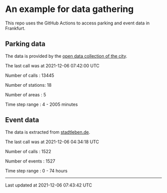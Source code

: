# An example for data gathering

This repo uses the GitHub Actions to access parking and event data in Frankfurt.

## Parking data
The data is provided by the [open data collection of the city](https://www.offenedaten.frankfurt.de/).

The last call was at 2021-12-06 07:42:00 UTC

Number of calls   : 13445

Number of stations:    18

Number of areas   :     5

Time step range   :     4 -  2005 minutes


## Event data
The data is extracted from [stadtleben.de](https://stadtleben.de/frankfurt/).

The last call was at 2021-12-06 04:34:18 UTC

Number of calls   : 1522

Number of events  : 1527

Time step range   :    0 -   74 hours


----

Last updated at 2021-12-06 07:43:42 UTC
